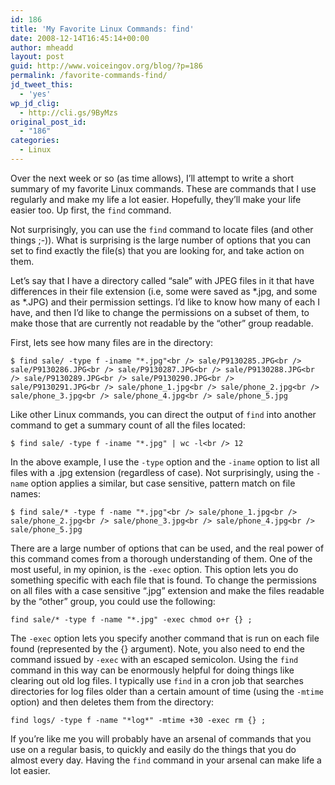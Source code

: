 ```yaml
---
id: 186
title: 'My Favorite Linux Commands: find'
date: 2008-12-14T16:45:14+00:00
author: mheadd
layout: post
guid: http://www.voiceingov.org/blog/?p=186
permalink: /favorite-commands-find/
jd_tweet_this:
  - 'yes'
wp_jd_clig:
  - http://cli.gs/9ByMzs
original_post_id:
  - "186"
categories:
  - Linux
---
```

Over the next week or so (as time allows), I&#8217;ll attempt to write a short summary of my favorite Linux commands. These are commands that I use regularly and make my life a lot easier. Hopefully, they&#8217;ll make your life easier too. Up first, the `find` command.

Not surprisingly, you can use the `find` command to locate files (and other things ;-)). What is surprising is the large number of options that you can set to find exactly the file(s) that you are looking for, and take action on them.

Let&#8217;s say that I have a directory called &#8220;sale&#8221; with JPEG files in it that have differences in their file extension (i.e, some were saved as \*.jpg, and some as \*.JPG) and their permission settings. I&#8217;d like to know how many of each I have, and then I&#8217;d like to change the permissions on a subset of them, to make those that are currently not readable by the &#8220;other&#8221; group readable.

First, lets see how many files are in the directory:

`$ find sale/ -type f -iname "*.jpg"<br />
sale/P9130285.JPG<br />
sale/P9130286.JPG<br />
sale/P9130287.JPG<br />
sale/P9130288.JPG<br />
sale/P9130289.JPG<br />
sale/P9130290.JPG<br />
sale/P9130291.JPG<br />
sale/phone_1.jpg<br />
sale/phone_2.jpg<br />
sale/phone_3.jpg<br />
sale/phone_4.jpg<br />
sale/phone_5.jpg`

Like other Linux commands, you can direct the output of `find` into another command to get a summary count of all the files located:

`$ find sale/ -type f -iname "*.jpg" | wc -l<br />
12`

In the above example, I use the `-type` option and the `-iname` option to list all files with a .jpg extension (regardless of case). Not surprisingly, using the `-name` option applies a similar, but case sensitive, pattern match on file names:

`$ find sale/* -type f -name "*.jpg"<br />
sale/phone_1.jpg<br />
sale/phone_2.jpg<br />
sale/phone_3.jpg<br />
sale/phone_4.jpg<br />
sale/phone_5.jpg`

There are a large number of options that can be used, and the real power of this command comes from a thorough understanding of them. One of the most useful, in my opinion, is the `-exec` option. This option lets you do something specific with each file that is found. To change the permissions on all files with a case sensitive &#8220;.jpg&#8221; extension and make the files readable by the &#8220;other&#8221; group, you could use the following:

`find sale/* -type f -name "*.jpg" -exec chmod o+r {} ;`

The `-exec` option lets you specify another command that is run on each file found (represented by the {} argument). Note, you also need to end the command issued by `-exec` with an escaped semicolon. Using the `find` command in this way can be enormously helpful for doing things like clearing out old log files. I typically use `find` in a cron job that searches directories for log files older than a certain amount of time (using the `-mtime` option) and then deletes them from the directory:

`find logs/ -type f -name "*log*" -mtime +30 -exec rm {} ;`

If you&#8217;re like me you will probably have an arsenal of commands that you use on a regular basis, to quickly and easily do the things that you do almost every day. Having the `find` command in your arsenal can make life a lot easier.